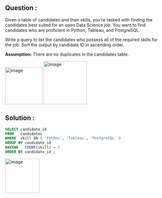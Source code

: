 ## Question :
Given a table of candidates and their skills, you're tasked with finding the candidates best suited for an open Data Science job. 
You want to find candidates who are proficient in Python, Tableau, and PostgreSQL.

Write a query to list the candidates who possess all of the required skills for the job. Sort the output by candidate ID in ascending 
order.

**Assumption:**
There are no duplicates in the candidates table.

<img width="122" alt="image" src="https://github.com/Sary332/SQL-Code-Practice/assets/110008177/e82a44f2-73d8-4b97-b790-d2da5f1d3002">
<img width="142" alt="image" src="https://github.com/Sary332/SQL-Code-Practice/assets/110008177/23d59357-ad71-4d81-b9cc-bbd8ac5d0cc9">

## Solution :
```sql
SELECT candidate_id 
FROM   candidates
WHERE  skill IN ( 'Python', 'Tableau', 'PostgreSQL' )
GROUP BY candidate_id
HAVING   COUNT(skill) = 3
ORDER BY candidate_id ;
```
<img width="113" alt="image" src="https://github.com/Sary332/SQL-Code-Practice/assets/110008177/416c487f-e3df-4533-9e4f-3eb8bd31e8ba">

